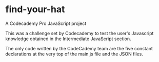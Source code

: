 # find-your-hat
A Codecademy Pro JavaScript project

This was a challenge set by Codecademy to test the user's Javascript knowledge obtained in the Intermediate JavaScript section.

The only code written by the CodeCademy team are the five constant declarations at the very top of the main.js file and the JSON files.
